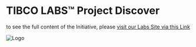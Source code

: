 # TIBCO LABS™ Project Discover
to see the full content of the Initiative, please [visit our Labs Site via this Link](https://tibcosoftware.github.io/TIBCO-LABS/)

![Logo](https://tibcosoftware.github.io/TIBCO-LABS/about/tibcolabs-brand.png "Labs Logo")
